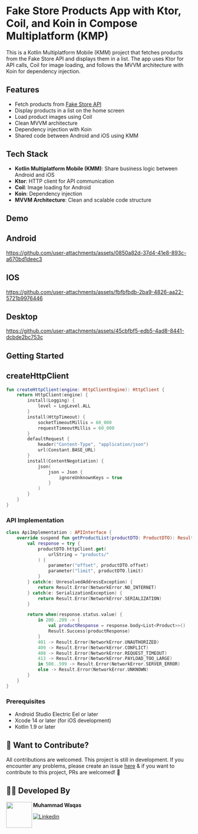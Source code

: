 # Fake Store Products App with Ktor, Coil, and Koin in Compose Multiplatform (KMP)

This is a Kotlin Multiplatform Mobile (KMM) project that fetches products from the Fake Store API and displays them in a list. The app uses Ktor for API calls, Coil for image loading, and follows the MVVM architecture with Koin for dependency injection.

## Features
- Fetch products from [Fake Store API](https://fakeapi.platzi.com/)
- Display products in a list on the home screen
- Load product images using Coil
- Clean MVVM architecture
- Dependency injection with Koin
- Shared code between Android and iOS using KMM

## Tech Stack
- **Kotlin Multiplatform Mobile (KMM)**: Share business logic between Android and iOS
- **Ktor**: HTTP client for API communication
- **Coil**: Image loading for Android
- **Koin**: Dependency injection
- **MVVM Architecture**: Clean and scalable code structure

## Demo
## Android
https://github.com/user-attachments/assets/0850a82d-37d4-41e8-893c-a670bd1deec3

## IOS
https://github.com/user-attachments/assets/fbfbfbdb-2ba9-4826-aa22-5721b9976446

## Desktop
https://github.com/user-attachments/assets/45cbfbf5-edb5-4ad8-8441-dcbde2bc753c

## Getting Started

## createHttpClient
```kotlin
fun createHttpClient(engine: HttpClientEngine): HttpClient {
    return HttpClient(engine) {
        install(Logging) {
            level = LogLevel.ALL
        }
        install(HttpTimeout) {
            socketTimeoutMillis = 60_000
            requestTimeoutMillis = 60_000
        }
        defaultRequest {
            header("Content-Type", "application/json")
            url(Constant.BASE_URL)
        }
        install(ContentNegotiation) {
            json(
                json = Json {
                    ignoreUnknownKeys = true
                }
            )
        }
    }
}
```

### API Implementation
```kotlin
class ApiImplementation : APIInterface {
    override suspend fun getProductList(productDTO: ProductDTO): Result<List<Product>, NetworkError> {
        val response = try {
            productDTO.httpClient.get(
                urlString = "products/"
            ) {
                parameter("offset", productDTO.offset)
                parameter("limit", productDTO.limit)
            }
        } catch(e: UnresolvedAddressException) {
            return Result.Error(NetworkError.NO_INTERNET)
        } catch(e: SerializationException) {
            return Result.Error(NetworkError.SERIALIZATION)
        }

        return when(response.status.value) {
            in 200..299 -> {
                val productResponse = response.body<List<Product>>()
                Result.Success(productResponse)
            }
            401 -> Result.Error(NetworkError.UNAUTHORIZED)
            409 -> Result.Error(NetworkError.CONFLICT)
            408 -> Result.Error(NetworkError.REQUEST_TIMEOUT)
            413 -> Result.Error(NetworkError.PAYLOAD_TOO_LARGE)
            in 500..599 -> Result.Error(NetworkError.SERVER_ERROR)
            else -> Result.Error(NetworkError.UNKNOWN)
        }
    }
}
```

### Prerequisites
- Android Studio Electric Eel or later
- Xcode 14 or later (for iOS development)
- Kotlin 1.9 or later

 ## 🤝 Want to Contribute?
All contributions are welcomed. This project is still in development. If you encounter any problems, please create an issue [here](https://github.com/waqas028/Ktor-Koin-KMP/issues) & if you want to contribute to this project, PRs are welcomed! 🙂

## 👨‍💻 Developed By

<a href="https://twitter.com/Shahzad_Ansari3" target="_blank">
  <img src="https://github.com/user-attachments/assets/99199ad1-a69d-4ceb-8599-e495a1ed937b" width="70" align="left">
</a>

**Muhammad Waqas**

[![Linkedin](https://img.shields.io/badge/-linkedin-grey?logo=linkedin)](https://www.linkedin.com/in/muhammad-waqas-4399361a3)
